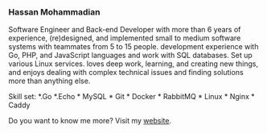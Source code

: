 ### Hassan Mohammadian

Software Engineer and Back-end Developer with more than 6 years of experience, (re)designed, and implemented small to medium software systems with teammates from 5 to 15 people. development experience with Go, PHP, and JavaScript languages and work with SQL databases. Set up various Linux services. loves deep work, learning, and creating new things, and enjoys dealing with complex technical issues and finding solutions more than anything else.

Skill set:
*.Go *.Echo * MySQL * Git * Docker * RabbitMQ * Linux * Nginx * Caddy

Do you want to know me more?
Visit my [website](https://hasssanitman.ir).

<!--
**hasssanitman/hasssanitman** is a ✨ _special_ ✨ repository because its `README.md` (this file) appears on your GitHub profile.

Here are some ideas to get you started:

- 🔭 I’m currently working on ...
- 🌱 I’m currently learning ...
- 👯 I’m looking to collaborate on ...
- 🤔 I’m looking for help with ...
- 💬 Ask me about ...
- 📫 How to reach me: ...
- 😄 Pronouns: ...
- ⚡ Fun fact: ...
-->
